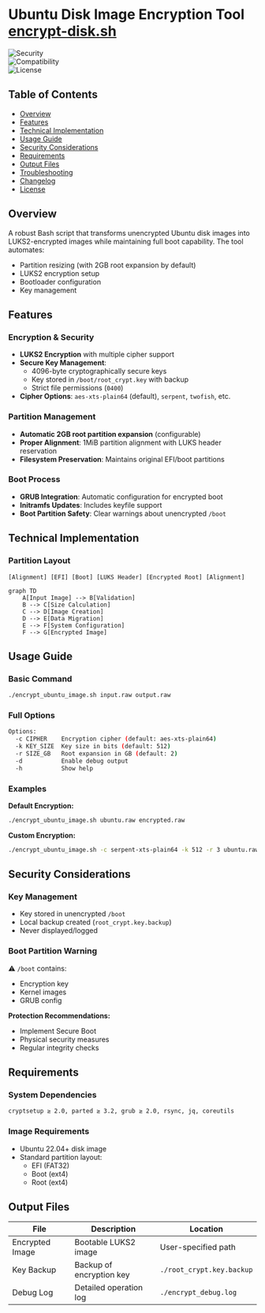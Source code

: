 # Ubuntu Disk Image Encryption Tool [encrypt-disk.sh](https://github.com/ssahani/disk/blob/main/enc.sh)

![Security](https://img.shields.io/badge/Security-LUKS2-green)  
![Compatibility](https://img.shields.io/badge/Compatibility-Ubuntu%2022.04+-blue)  
![License](https://img.shields.io/badge/License-MIT-orange)

## Table of Contents
- [Overview](#overview)
- [Features](#features)
- [Technical Implementation](#technical-implementation)
- [Usage Guide](#usage-guide)
- [Security Considerations](#security-considerations)
- [Requirements](#requirements)
- [Output Files](#output-files)
- [Troubleshooting](#troubleshooting)
- [Changelog](#changelog)
- [License](#license)

## Overview

A robust Bash script that transforms unencrypted Ubuntu disk images into LUKS2-encrypted images while maintaining full boot capability. The tool automates:

- Partition resizing (with 2GB root expansion by default)
- LUKS2 encryption setup
- Bootloader configuration
- Key management

## Features

### Encryption & Security

- **LUKS2 Encryption** with multiple cipher support
- **Secure Key Management**:
  - 4096-byte cryptographically secure keys
  - Key stored in `/boot/root_crypt.key` with backup
  - Strict file permissions (`0400`)
- **Cipher Options**: `aes-xts-plain64` (default), `serpent`, `twofish`, etc.

### Partition Management

- **Automatic 2GB root partition expansion** (configurable)
- **Proper Alignment**: 1MiB partition alignment with LUKS header reservation
- **Filesystem Preservation**: Maintains original EFI/boot partitions

### Boot Process

- **GRUB Integration**: Automatic configuration for encrypted boot
- **Initramfs Updates**: Includes keyfile support
- **Boot Partition Safety**: Clear warnings about unencrypted `/boot`

## Technical Implementation

### Partition Layout

```text
[Alignment] [EFI] [Boot] [LUKS Header] [Encrypted Root] [Alignment]
```

```mermaid
graph TD
    A[Input Image] --> B[Validation]
    B --> C[Size Calculation]
    C --> D[Image Creation]
    D --> E[Data Migration]
    E --> F[System Configuration]
    F --> G[Encrypted Image]
```

## Usage Guide

### Basic Command

```bash
./encrypt_ubuntu_image.sh input.raw output.raw
```

### Full Options

```bash
Options:
  -c CIPHER    Encryption cipher (default: aes-xts-plain64)
  -k KEY_SIZE  Key size in bits (default: 512)
  -r SIZE_GB   Root expansion in GB (default: 2)
  -d           Enable debug output
  -h           Show help
```

### Examples

**Default Encryption:**

```bash
./encrypt_ubuntu_image.sh ubuntu.raw encrypted.raw
```

**Custom Encryption:**

```bash
./encrypt_ubuntu_image.sh -c serpent-xts-plain64 -k 512 -r 3 ubuntu.raw secure.raw
```

## Security Considerations

### Key Management

- Key stored in unencrypted `/boot`
- Local backup created (`root_crypt.key.backup`)
- Never displayed/logged

### Boot Partition Warning

⚠️ `/boot` contains:

- Encryption key  
- Kernel images  
- GRUB config

**Protection Recommendations:**

- Implement Secure Boot
- Physical security measures
- Regular integrity checks

## Requirements

### System Dependencies

```bash
cryptsetup ≥ 2.0, parted ≥ 3.2, grub ≥ 2.0, rsync, jq, coreutils
```

### Image Requirements

- Ubuntu 22.04+ disk image
- Standard partition layout:
  - EFI (FAT32)
  - Boot (ext4)
  - Root (ext4)

## Output Files

| File              | Description              | Location                  |
|-------------------|--------------------------|---------------------------|
| Encrypted Image    | Bootable LUKS2 image     | User-specified path       |
| Key Backup         | Backup of encryption key | `./root_crypt.key.backup` |
| Debug Log          | Detailed operation log   | `./encrypt_debug.log`     |
